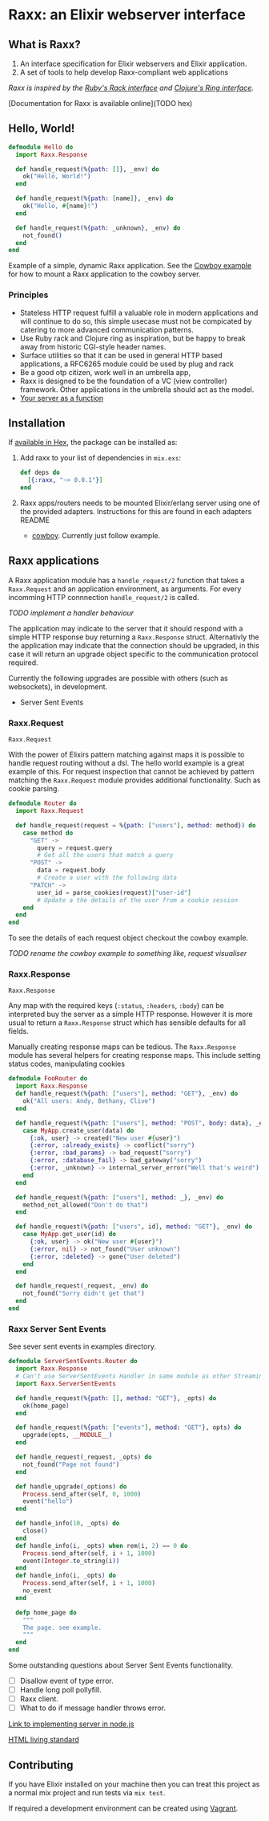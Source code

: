 # Raxx: an Elixir webserver interface

## What is Raxx?

1. An interface specification for Elixir webservers and Elixir application.
2. A set of tools to help develop Raxx-compliant web applications

*Raxx is inspired by the [Ruby's Rack interface](http://rack.github.io/) and [Clojure's Ring interface](https://github.com/ring-clojure).*

[Documentation for Raxx is available online](TODO hex)

## Hello, World!

```elixir
defmodule Hello do
  import Raxx.Response

  def handle_request(%{path: []}, _env) do
    ok("Hello, World!")
  end

  def handle_request(%{path: [name]}, _env) do
    ok("Hello, #{name}!")
  end

  def handle_request(%{path: _unknown}, _env) do
    not_found()
  end
end
```

Example of a simple, dynamic Raxx application.
See the [Cowboy example](https://github.com/CrowdHailer/raxx/tree/master/example/cowboy_example) for how to mount a Raxx application to the cowboy server.

### Principles

- Stateless HTTP request fulfill a valuable role in modern applications and will continue to do so, this simple usecase must not be compicated by catering to more advanced communication patterns.
- Use Ruby rack and Clojure ring as inspiration, but be happy to break away from historic CGI-style header names.
- Surface utilities so that it can be used in general HTTP based applications, a RFC6265 module could be used by plug and rack
- Be a good otp citizen, work well in an umbrella app,
- Raxx is designed to be the foundation of a VC (view controller) framework. Other applications in the umbrella should act as the model.
- [Your server as a function](https://monkey.org/~marius/funsrv.pdf)

## Installation

If [available in Hex](https://hex.pm/docs/publish), the package can be installed as:

1. Add raxx to your list of dependencies in `mix.exs`:

    ```elixir
    def deps do
      [{:raxx, "~> 0.0.1"}]
    end
    ```

2. Raxx apps/routers needs to be mounted Elixir/erlang server using one of the provided adapters. Instructions for this are found in each adapters README

    - [cowboy](https://github.com/CrowdHailer/raxx/tree/master/example/cowboy_example). Currently just follow example.

## Raxx applications

A Raxx application module has a `handle_request/2` function that takes a `Raxx.Request` and an application environment, as arguments.
For every incomming HTTP connnection `handle_request/2` is called.

*TODO implement a handler behaviour*

The application may indicate to the server that it should respond with a simple HTTP response buy returning a `Raxx.Response` struct.
Alternativly the the application may indicate that the connection should be upgraded, in this case it will return an upgrade object specific to the communication protocol required.

Currently the following upgrades are possible with others (such as websockets), in development.

- Server Sent Events

### Raxx.Request

`Raxx.Request`

With the power of Elixirs pattern matching against maps it is possible to handle request routing without a dsl.
The hello world example is a great example of this.
For request inspection that cannot be achieved by pattern matching the `Raxx.Request` module provides additional functionality.
Such as cookie parsing.

```elixir
defmodule Router do
  import Raxx.Request

  def handle_request(request = %{path: ["users"], method: method}) do
    case method do
      "GET" ->
        query = request.query
        # Get all the users that match a query
      "POST" ->
        data = request.body
        # Create a user with the following data
      "PATCH" ->
        user_id = parse_cookies(request)["user-id"]
        # Update a the details of the user from a cookie session
    end
  end
end
```

To see the details of each request object checkout the cowboy example.

*TODO rename the cowboy example to something like, request visualiser*

### Raxx.Response

`Raxx.Response`

Any map with the required keys (`:status`, `:headers`, `:body`) can be interpreted buy the server as a simple HTTP response.
However it is more usual to return a `Raxx.Response` struct which has sensible defaults for all fields.

Manually creating response maps can be tedious.
The `Raxx.Response` module has several helpers for creating response maps.
This include setting status codes, manipulating cookies

```elixir
defmodule FooRouter do
  import Raxx.Response
  def handle_request(%{path: ["users"], method: "GET"}, _env) do
    ok("All users: Andy, Bethany, Clive")
  end

  def handle_request(%{path: ["users"], method: "POST", body: data}, _env) do
    case MyApp.create_user(data) do
      {:ok, user} -> created("New user #{user}")
      {:error, :already_exists} -> conflict("sorry")
      {:error, :bad_params} -> bad_request("sorry")
      {:error, :database_fail} -> bad_gateway("sorry")
      {:error, _unknown} -> internal_server_error("Well that's weird")
    end
  end

  def handle_request(%{path: ["users"], method: _}, _env) do
    method_not_allowed("Don't do that")
  end

  def handle_request(%{path: ["users", id], method: "GET"}, _env) do
    case MyApp.get_user(id) do
      {:ok, user} -> ok("New user #{user}")
      {:error, nil} -> not_found("User unknown")
      {:error, :deleted} -> gone("User deleted")
    end
  end

  def handle_request(_request, _env) do
    not_found("Sorry didn't get that")
  end
end
```

### Raxx Server Sent Events

See sever sent events in examples directory.

```elixir
defmodule ServerSentEvents.Router do
  import Raxx.Response
  # Can't use ServerSentEvents Handler in same module as other Streaming handlers.
  import Raxx.ServerSentEvents

  def handle_request(%{path: [], method: "GET"}, _opts) do
    ok(home_page)
  end

  def handle_request(%{path: ["events"], method: "GET"}, opts) do
    upgrade(opts, __MODULE__)
  end

  def handle_request(_request, _opts) do
    not_found("Page not found")
  end

  def handle_upgrade(_options) do
    Process.send_after(self, 0, 1000)
    event("hello")
  end

  def handle_info(10, _opts) do
    close()
  end
  def handle_info(i, _opts) when rem(i, 2) == 0 do
    Process.send_after(self, i + 1, 1000)
    event(Integer.to_string(i))
  end
  def handle_info(i, _opts) do
    Process.send_after(self, i + 1, 1000)
    no_event
  end

  defp home_page do
    """
    The page. see example.
    """
  end
end
```

Some outstanding questions about Server Sent Events functionality.

- [ ] Disallow event of type error.
- [ ] Handle long poll pollyfill.
- [ ] Raxx client.
- [ ] What to do if message handler throws error.

[Link to implementing server in node.js](http://www.html5rocks.com/en/tutorials/eventsource/basics/)

[HTML living standard](https://html.spec.whatwg.org/multipage/comms.html#server-sent-events)

## Contributing

If you have Elixir installed on your machine then you can treat this project as a normal mix project and run tests via `mix test`.

If required a development environment can be created using [Vagrant](www.vagrantup.com).
